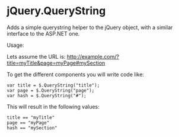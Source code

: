 jQuery.QueryString
==================

Adds a simple querystring helper to the jQuery object, with a similar interface to the ASP.NET one.

Usage:

Lets assume the URL is: http://example.com/?title=myTitle&page=myPage#mySection

To get the different components you will write code like:

	var title = $.QueryString("title");
	var page = $.QueryString("page");
	var hash = $.QueryString("#");

This will result in the following values:

	title == "myTitle"
	page == "myPage"
	hash == "mySection"
